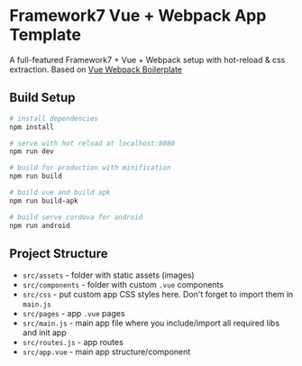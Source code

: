 # Framework7 Vue + Webpack App Template

A full-featured Framework7 + Vue + Webpack setup with hot-reload & css extraction. Based on [Vue Webpack Boilerplate](https://github.com/vuejs-templates/webpack)

## Build Setup

``` bash
# install dependencies
npm install

# serve with hot reload at localhost:8080
npm run dev

# build for production with minification
npm run build

# build vue and build apk 
npm run build-apk

# build serve cordova for android
npm run android

```

## Project Structure

* `src/assets` - folder with static assets (images)
* `src/components` - folder with custom `.vue` components
* `src/css` - put custom app CSS styles here. Don't forget to import them in `main.js`
* `src/pages` - app `.vue` pages
* `src/main.js` - main app file where you include/import all required libs and init app
* `src/routes.js` - app routes
* `src/app.vue` - main app structure/component
